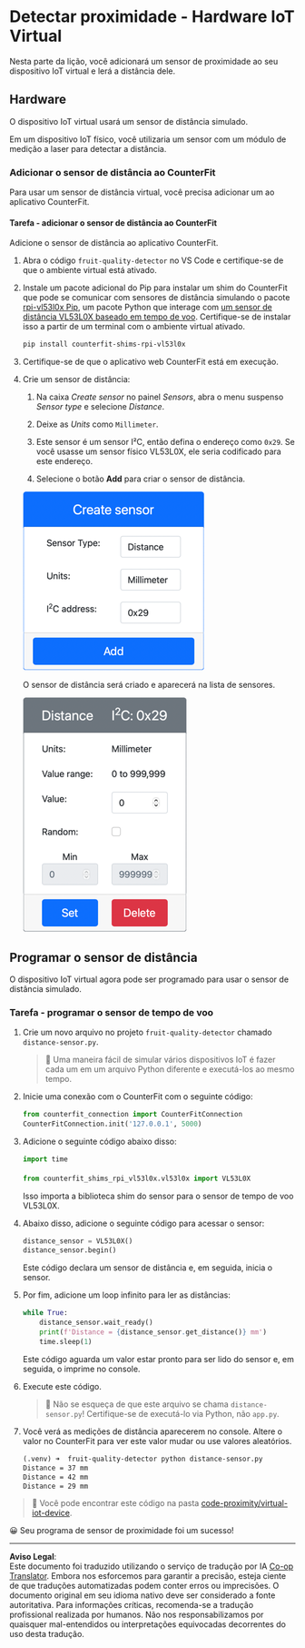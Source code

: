 <!--
CO_OP_TRANSLATOR_METADATA:
{
  "original_hash": "7e9f05bdc50a40fd924b1d66934471bf",
  "translation_date": "2025-08-28T02:42:00+00:00",
  "source_file": "4-manufacturing/lessons/4-trigger-fruit-detector/virtual-device-proximity.md",
  "language_code": "br"
}
-->
# Detectar proximidade - Hardware IoT Virtual

Nesta parte da lição, você adicionará um sensor de proximidade ao seu dispositivo IoT virtual e lerá a distância dele.

## Hardware

O dispositivo IoT virtual usará um sensor de distância simulado.

Em um dispositivo IoT físico, você utilizaria um sensor com um módulo de medição a laser para detectar a distância.

### Adicionar o sensor de distância ao CounterFit

Para usar um sensor de distância virtual, você precisa adicionar um ao aplicativo CounterFit.

#### Tarefa - adicionar o sensor de distância ao CounterFit

Adicione o sensor de distância ao aplicativo CounterFit.

1. Abra o código `fruit-quality-detector` no VS Code e certifique-se de que o ambiente virtual está ativado.

1. Instale um pacote adicional do Pip para instalar um shim do CounterFit que pode se comunicar com sensores de distância simulando o pacote [rpi-vl53l0x Pip](https://pypi.org/project/rpi-vl53l0x/), um pacote Python que interage com [um sensor de distância VL53L0X baseado em tempo de voo](https://wiki.seeedstudio.com/Grove-Time_of_Flight_Distance_Sensor-VL53L0X/). Certifique-se de instalar isso a partir de um terminal com o ambiente virtual ativado.

    ```sh
    pip install counterfit-shims-rpi-vl53l0x
    ```

1. Certifique-se de que o aplicativo web CounterFit está em execução.

1. Crie um sensor de distância:

    1. Na caixa *Create sensor* no painel *Sensors*, abra o menu suspenso *Sensor type* e selecione *Distance*.

    1. Deixe as *Units* como `Millimeter`.

    1. Este sensor é um sensor I²C, então defina o endereço como `0x29`. Se você usasse um sensor físico VL53L0X, ele seria codificado para este endereço.

    1. Selecione o botão **Add** para criar o sensor de distância.

    ![As configurações do sensor de distância](../../../../../translated_images/counterfit-create-distance-sensor.967c9fb98f27888d95920c9784d004c972490eb71f70397fe13bd70a79a879a3.br.png)

    O sensor de distância será criado e aparecerá na lista de sensores.

    ![O sensor de distância criado](../../../../../translated_images/counterfit-distance-sensor.079eefeeea0b68afc36431ce8fcbe2f09a7e4916ed1cd5cb30e696db53bc18fa.br.png)

## Programar o sensor de distância

O dispositivo IoT virtual agora pode ser programado para usar o sensor de distância simulado.

### Tarefa - programar o sensor de tempo de voo

1. Crie um novo arquivo no projeto `fruit-quality-detector` chamado `distance-sensor.py`.

    > 💁 Uma maneira fácil de simular vários dispositivos IoT é fazer cada um em um arquivo Python diferente e executá-los ao mesmo tempo.

1. Inicie uma conexão com o CounterFit com o seguinte código:

    ```python
    from counterfit_connection import CounterFitConnection
    CounterFitConnection.init('127.0.0.1', 5000)
    ```

1. Adicione o seguinte código abaixo disso:

    ```python
    import time
    
    from counterfit_shims_rpi_vl53l0x.vl53l0x import VL53L0X
    ```

    Isso importa a biblioteca shim do sensor para o sensor de tempo de voo VL53L0X.

1. Abaixo disso, adicione o seguinte código para acessar o sensor:

    ```python
    distance_sensor = VL53L0X()
    distance_sensor.begin()
    ```

    Este código declara um sensor de distância e, em seguida, inicia o sensor.

1. Por fim, adicione um loop infinito para ler as distâncias:

    ```python
    while True:
        distance_sensor.wait_ready()
        print(f'Distance = {distance_sensor.get_distance()} mm')
        time.sleep(1)
    ```

    Este código aguarda um valor estar pronto para ser lido do sensor e, em seguida, o imprime no console.

1. Execute este código.

    > 💁 Não se esqueça de que este arquivo se chama `distance-sensor.py`! Certifique-se de executá-lo via Python, não `app.py`.

1. Você verá as medições de distância aparecerem no console. Altere o valor no CounterFit para ver este valor mudar ou use valores aleatórios.

    ```output
    (.venv) ➜  fruit-quality-detector python distance-sensor.py 
    Distance = 37 mm
    Distance = 42 mm
    Distance = 29 mm
    ```

> 💁 Você pode encontrar este código na pasta [code-proximity/virtual-iot-device](../../../../../4-manufacturing/lessons/4-trigger-fruit-detector/code-proximity/virtual-iot-device).

😀 Seu programa de sensor de proximidade foi um sucesso!

---

**Aviso Legal**:  
Este documento foi traduzido utilizando o serviço de tradução por IA [Co-op Translator](https://github.com/Azure/co-op-translator). Embora nos esforcemos para garantir a precisão, esteja ciente de que traduções automatizadas podem conter erros ou imprecisões. O documento original em seu idioma nativo deve ser considerado a fonte autoritativa. Para informações críticas, recomenda-se a tradução profissional realizada por humanos. Não nos responsabilizamos por quaisquer mal-entendidos ou interpretações equivocadas decorrentes do uso desta tradução.
